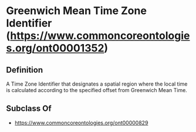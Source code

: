 # Greenwich Mean Time Zone Identifier (https://www.commoncoreontologies.org/ont00001352)

## Definition
A Time Zone Identifier that designates a spatial region where the local time is calculated according to the specified offset from Greenwich Mean Time.

## Subclass Of
- https://www.commoncoreontologies.org/ont00000829

